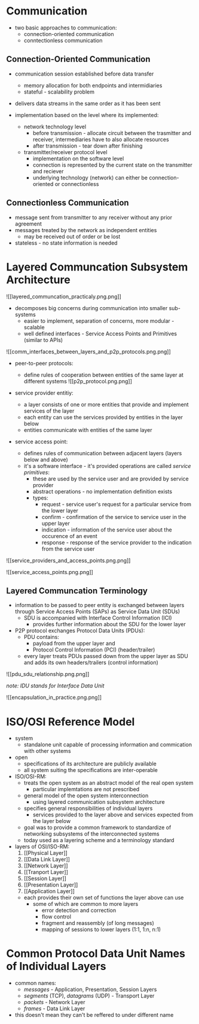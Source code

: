 # Communication
- two basic approaches to communication:
	- connection-oriented communication
	- conntectionless communication

## Connection-Oriented Communication
- communication session established before data transfer
	- memory allocation for both endpoints and intermidiaries
	- stateful - scalability problem
- delivers data streams in the same order as it has been sent

- implementation based on the level where its implemented:
	- network technology level
		- before transmission - allocate circuit between the trasmitter and receiver, intermediaries have to also allocate resources
		- after transmission - tear down after finishing
	- transmitter/receiver protocol level
		-  implementation on the software level
		- connection is represented by the current state on the transmitter and reciever
		- underlying technology (network) can either be connection-oriented or connectionless


## Connectionless Communication
- message sent from transmitter to any receiver without any prior agreement
- messages treated by the network as independent entities
	- may be received out of order or be lost
- stateless - no state information is needed


# Layered Communcation Subsystem Architecture

![[layered_communcation_practicaly.png.png]]

- decomposes big concerns during communication into smaller sub-systems
	- easier to implement, separation of concerns, more modular - scalable
	- well defined interfaces - Service Access Points and Primitives (similar to APIs) 

![[comm_interfaces_between_layers_and_p2p_protocols.png.png]]

- peer-to-peer protocols:
	- define rules of cooperation between entities of the same layer at different systems
	![[p2p_protocol.png.png]]

- service provider entitiy:
	- a layer consists of one or more entities that provide and implement services of the layer
	- each entity can use the services provided by entities in the layer below
	- entities communicate with entities of the same layer

- service access point:
	- defines rules of communication between adjacent layers (layers below and above)
	- it's a software interface - it's provided operations are called *service primitives*:
		- these are used by the service user and are provided by service provider
		- abstract operations - no implementation definition exists
		- types:
			- request - service user's request for a particular service from the lower layer
			- confirm - confirmation of the service to service user in the upper layer
			- indication - information of the service user about the occurence of an event
			- response - response of the service provider to the indication from the service user

![[service_providers_and_access_points.png.png]]

![[service_access_points.png.png]]


## Layered Communcation Terminology
- information to be passed to peer entity is exchanged between layers through Service Access Points (SAPs) as Service Data Unit (SDUs)
	- SDU is accompanied with Interface Control Information (ICI)
		- provides further information about the SDU for the lower layer
- P2P protocol exchanges Protocol Data Units (PDUs):
	- PDU contains:
		- payload from the upper layer and 
		- Protocol Control Information (PCI) (header/trailer)
	- every layer treats PDUs passed down from the upper layer as SDU and adds its own headers/trailers (control information)

![[pdu_sdu_relationship.png.png]]

*note: IDU stands for Interface Data Unit*

![[encapsulation_in_practice.png.png]]

# ISO/OSI Reference Model
- system 
	- standalone unit capable of processing information and commication with other systems
- open 
	- specifications of its architecture are publicly available
	- all system suiting the specifications are inter-operable
- ISO/OSI-RM: 
	- treats the open system as an abstract model of the real open system
		- particular implemtations are not prescribed
	- general model of the open system interconnection
		- using layered communication subsystem architecture
	- specifies general responsibilities of individual layers
		- services provided to the layer above and services expected from the layer below
	- goal was to provide a common framework to standardize of networking subsystems of the interconnected systems
	- today used as a layering scheme and a terminology standard
- layers of OSI/ISO-RM:
	1) [[Physical Layer]]
	2) [[Data Link Layer]]
	3) [[Network Layer]]
	4) [[Tranport Layer]]
	5) [[Session Layer]]
	6) [[Presentation Layer]]
	7) [[Application Layer]]
	- each provides their own set of functions the layer above can use
		- some of which are common to more layers
			- error detection and correction
			- flow control
			- fragment and reassembly (of long messages)
			- mapping of sessions to lower layers (1:1, 1:n, n:1)







# Common Protocol Data Unit Names of Individual Layers
- common names:
	- *messages* - Application, Presentation, Session Layers 
	- *segments* (TCP), *datagrams* (UDP) - Transport Layer
	- *packets* - Network Layer
	- *frames* - Data Link Layer
- this doesn't mean they can't be reffered to under different name


